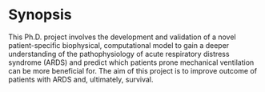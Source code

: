 # Synopsis

This Ph.D. project involves the development and validation of a novel patient-specific biophysical, computational model to gain a deeper understanding of the pathophysiology of acute respiratory distress syndrome (ARDS) and predict which patients prone mechanical ventilation can be more beneficial for. The aim of this project is to improve outcome of patients with ARDS and, ultimately, survival.
